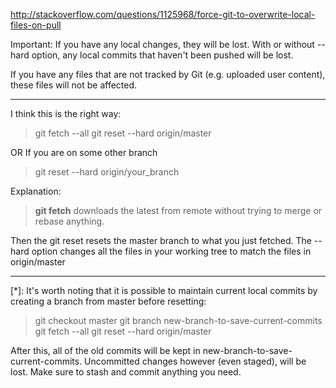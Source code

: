 http://stackoverflow.com/questions/1125968/force-git-to-overwrite-local-files-on-pull

Important: If you have any local changes, they will be lost. With or without --hard option, any local commits that haven't been pushed will be lost.

If you have any files that are not tracked by Git (e.g. uploaded user content), these files will not be affected.

----------

I think this is the right way:

> git fetch --all 
> git reset --hard origin/master

OR If you are on some other branch

> git reset --hard origin/your_branch

Explanation:

> **git fetch** downloads the latest from remote without trying to merge or rebase anything.

Then the git reset resets the master branch to what you just fetched. The --hard option changes all the files in your working tree to match the files in origin/master

----------

[*]: It's worth noting that it is possible to maintain current local commits by creating a branch from master before resetting:

> git checkout master
> git branch new-branch-to-save-current-commits
> git fetch --all
> git reset --hard origin/master

After this, all of the old commits will be kept in new-branch-to-save-current-commits. Uncommitted changes however (even staged), will be lost. Make sure to stash and commit anything you need.